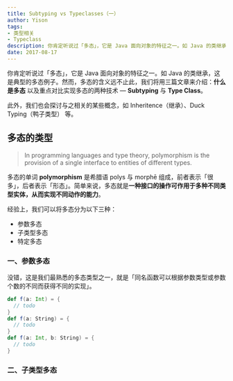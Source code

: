 ```yaml
---
title: Subtyping vs Typeclasses（一）
author: Yison
tags: 
- 类型相关
- Typeclass
description: 你肯定听说过「多态」，它是 Java 面向对象的特征之一。如 Java 的类继承，这是一个典型的多态例子。然而，多态的含义远不止此，我们将通过三篇文章来进一步介绍：什么是多态、实现多态的技术，以及不同技术的比较。
date: 2017-08-17
---
```


你肯定听说过「多态」，它是 Java 面向对象的特征之一。如 Java 的类继承，这是典型的多态例子。然而，多态的含义远不止此，我们将用三篇文章来介绍：**什么是多态** 以及重点对比实现多态的两种技术 — **Subtyping** 与 **Type Class**。

此外，我们也会探讨与之相关的某些概念，如 Inheritence（继承）、Duck Typing（鸭子类型） 等。

## 多态的类型

> In programming languages and type theory, polymorphism is the provision of a single interface to entities of different types.

多态的单词 **polymorphism** 是希腊语 polys 与 morphē 组成，前者表示「很多」，后者表示「形态」。简单来说，多态就是**一种接口的操作可作用于多种不同类型实体，从而实现不同动作的能力**。

经验上，我们可以将多态分为以下三种：

- 参数多态
- 子类型多态
- 特定多态

### 一、参数多态

没错，这是我们最熟悉的多态类型之一，就是「同名函数可以根据参数类型或参数个数的不同而获得不同的实现」。

```scala
def f(a: Int) = {
  // todo
}
def f(a: String) = {
  // todo
}
def f(a: Int, b: String) = {
  // todo
}
```

### 二、子类型多态






